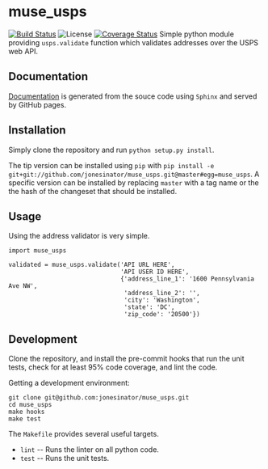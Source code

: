 # muse\_usps
[![Build Status](https://travis-ci.org/jonesinator/muse_usps.svg)](https://travis-ci.org/jonesinator/muse_usps)
![License](https://img.shields.io/github/license/jonesinator/muse_usps.svg)
[![Coverage Status](https://coveralls.io/repos/jonesinator/muse_usps/badge.svg?branch=master&service=github)](https://coveralls.io/github/jonesinator/muse_usps?branch=master)
Simple python module providing `usps.validate` function which validates
addresses over the USPS web API.

## Documentation
[Documentation](https://jonesinator.github.io/muse_usps) is generated from the
souce code using `Sphinx` and served by GitHub pages.

## Installation
Simply clone the repository and run `python setup.py install`.

The tip version can be installed using `pip` with
`pip install -e git+git://github.com/jonesinator/muse_usps.git@master#egg=muse_usps`.
A specific version can be installed by replacing `master` with a tag name or
the the hash of the changeset that should be installed.

## Usage

Using the address validator is very simple.

```
import muse_usps

validated = muse_usps.validate('API URL HERE',
                               'API USER ID HERE',
                               {'address_line_1': '1600 Pennsylvania Ave NW',
                                'address_line_2': '',
                                'city': 'Washington',
                                'state': 'DC',
                                'zip_code': '20500'})
```

## Development
Clone the repository, and install the pre-commit hooks that run the unit tests,
check for at least 95% code coverage, and lint the code.

Getting a development environment:
```
git clone git@github.com:jonesinator/muse_usps.git
cd muse_usps
make hooks
make test
```

The `Makefile` provides several useful targets.
* `lint` -- Runs the linter on all python code.
* `test` -- Runs the unit tests.
